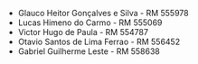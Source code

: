 * Glauco Heitor Gonçalves e Silva - RM 555978
* Lucas Himeno do Carmo - RM 555069
* Victor Hugo de Paula - RM 554787
* Otavio Santos de Lima Ferrao - RM 556452
* Gabriel Guilherme Leste - RM 558638